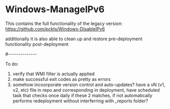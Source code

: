 # Windows-ManageIPv6

This contains the full functionality of the legacy version:
https://github.com/pckts/Windows-DisableIPv6

additionally it is also able to clean up and restore pre-deployment functionality post-deployment


#--------------

To do:
1. verify that WMI filter is actually applied
2. make successful exit codes as pretty as errors
4. somehow incoorporate version control and auto-updates? have a vN (v1, v2, etc) file in repo and corresponding in deployment, have scheduled task that checks once daily if these 2 matches, if not automatically performs redeployment without interferring with _reports folder?
